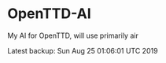 # OpenTTD-AI
My AI for OpenTTD, will use primarily air

Latest backup: Sun Aug 25 01:06:01 UTC 2019
